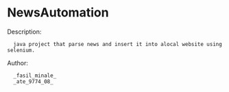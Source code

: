 # NewsAutomation

Description:

      java project that parse news and insert it into alocal website using selenium.
      
      
Author:

      _fasil_minale_
      _ate_9774_08_
